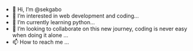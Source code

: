 - 👋 Hi, I’m @sekgabo
- 👀 I’m interested in web development and coding...
- 🌱 I’m currently learning python...
- 💞️ I’m looking to collaborate on this new journey, coding is never easy when doing it alone ...
- 📫 How to reach me ...

<!---
sekgabof/sekgabof is a ✨ special ✨ repository because its `README.md` (this file) appears on your GitHub profile.
You can click the Preview link to take a look at your changes.
--->
